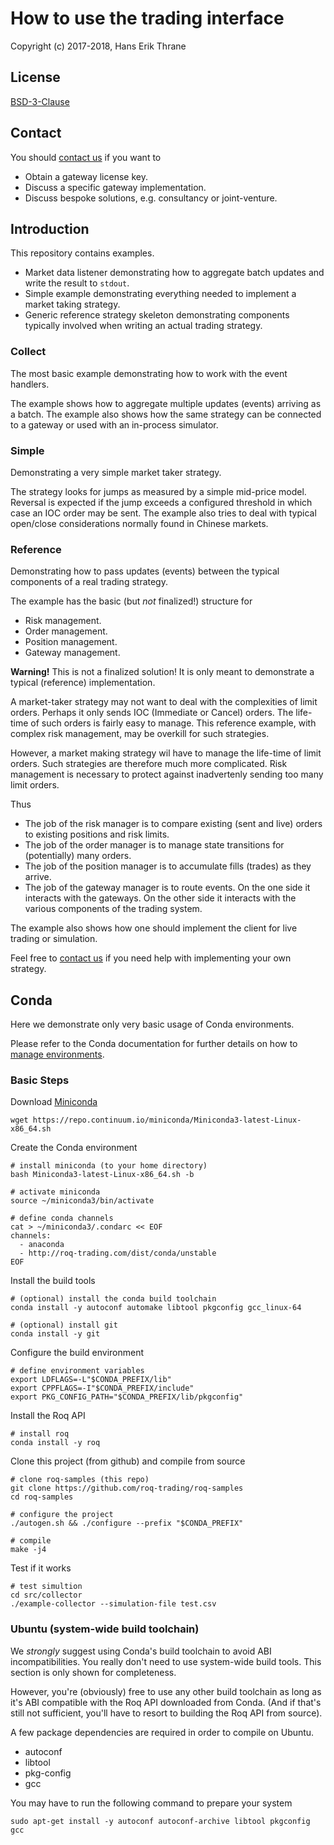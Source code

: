 # How to use the trading interface

Copyright (c) 2017-2018, Hans Erik Thrane

## License

[BSD-3-Clause](https://opensource.org/licenses/BSD-3-Clause)


## Contact

You should [contact us](mailto:info@roq-trading.com) if you want to

* Obtain a gateway license key.
* Discuss a specific gateway implementation.
* Discuss bespoke solutions, e.g. consultancy or joint-venture.


## Introduction

This repository contains examples.

* Market data listener demonstrating how to aggregate batch updates and write the result to `stdout`.
* Simple example demonstrating everything needed to implement a market taking strategy.
* Generic reference strategy skeleton demonstrating components typically involved when writing an actual trading strategy.


### Collect

The most basic example demonstrating how to work with the event handlers.

The example shows how to aggregate multiple updates (events) arriving as a batch.
The example also shows how the same strategy can be connected to a gateway or used with an in-process simulator.


### Simple

Demonstrating a very simple market taker strategy.

The strategy looks for jumps as measured by a simple mid-price model.
Reversal is expected if the jump exceeds a configured threshold in which case an IOC order may be sent.
The example also tries to deal with typical open/close considerations normally found in Chinese markets.


### Reference

Demonstrating how to pass updates (events) between the typical components of a real trading strategy.

The example has the basic (but *not* finalized!) structure for

* Risk management.
* Order management.
* Position management.
* Gateway management.

**Warning!**
This is not a finalized solution!
It is only meant to demonstrate a typical (reference) implementation.

A market-taker strategy may not want to deal with the complexities of limit orders.
Perhaps it only sends IOC (Immediate or Cancel) orders.
The life-time of such orders is fairly easy to manage.
This reference example, with complex risk management, may be overkill for such strategies.

However, a market making strategy wil have to manage the life-time of limit orders.
Such strategies are therefore much more complicated.
Risk management is necessary to protect against inadvertenly sending too many limit orders.

Thus

* The job of the risk manager is to compare existing (sent and live) orders to existing positions and risk limits.
* The job of the order manager is to manage state transitions for (potentially) many orders.
* The job of the position manager is to accumulate fills (trades) as they arrive.
* The job of the gateway manager is to route events.
  On the one side it interacts with the gateways.
  On the other side it interacts with the various components of the trading system.

The example also shows how one should implement the client for live trading or simulation.

Feel free to [contact us](mailto:info@roq-trading.com) if you need help with implementing your own strategy.


## Conda

Here we demonstrate only very basic usage of Conda environments.

Please refer to the Conda documentation for further details on how to
[manage environments](https://conda.io/docs/user-guide/tasks/manage-environments.html).


### Basic Steps

Download [Miniconda](https://conda.io/miniconda.html)

	wget https://repo.continuum.io/miniconda/Miniconda3-latest-Linux-x86_64.sh

Create the Conda environment

	# install miniconda (to your home directory)
	bash Miniconda3-latest-Linux-x86_64.sh -b

	# activate miniconda
	source ~/miniconda3/bin/activate

	# define conda channels
	cat > ~/miniconda3/.condarc << EOF
	channels:
	  - anaconda
	  - http://roq-trading.com/dist/conda/unstable
	EOF

Install the build tools

	# (optional) install the conda build toolchain
	conda install -y autoconf automake libtool pkgconfig gcc_linux-64

	# (optional) install git
	conda install -y git

Configure the build environment

	# define environment variables
	export LDFLAGS=-L"$CONDA_PREFIX/lib"
	export CPPFLAGS=-I"$CONDA_PREFIX/include"
	export PKG_CONFIG_PATH="$CONDA_PREFIX/lib/pkgconfig"

Install the Roq API

	# install roq
	conda install -y roq

Clone this project (from github) and compile from source

	# clone roq-samples (this repo)
	git clone https://github.com/roq-trading/roq-samples
	cd roq-samples

	# configure the project
	./autogen.sh && ./configure --prefix "$CONDA_PREFIX"

	# compile
	make -j4

Test if it works

	# test simultion
	cd src/collector
	./example-collector --simulation-file test.csv


### Ubuntu (system-wide build toolchain)

We *strongly* suggest using Conda's build toolchain to avoid ABI incompatibilities.
You really don't need to use system-wide build tools.
This section is only shown for completeness.

However, you're (obviously) free to use any other build toolchain as long as it's
ABI compatible with the Roq API downloaded from Conda.
(And if that's still not sufficient, you'll have to resort to building the Roq API from source).

A few package dependencies are required in order to compile on Ubuntu.

* autoconf
* libtool
* pkg-config
* gcc

You may have to run the following command to prepare your system

	sudo apt-get install -y autoconf autoconf-archive libtool pkgconfig gcc

